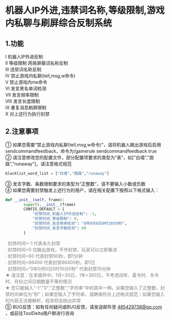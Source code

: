 # 机器人IP外进,违禁词名称,等级限制,游戏内私聊与刷屏综合反制系统
## 1.功能
Ⅰ 机器人IP外进反制  
Ⅱ 等级限制 网易屏蔽词名称反制  
Ⅲ 违禁词名称反制  
Ⅳ 禁止游戏内私聊(tell,msg,w命令)  
Ⅴ 禁止游戏内me命令  
Ⅵ 发言黑名单词检测  
Ⅶ 发言频率限制  
Ⅷ 发言长度限制  
Ⅸ 重复消息刷屏限制  
Ⅹ 对上述行为执行封禁  

## 2.注意事项
① 如果您需要“禁止游戏内私聊(tell,msg,w命令)”，请将机器人踢出游戏后启用sendcommandfeedback，命令为/gamerule sendcommandfeedback true  
② 请注意修改您的配置文件，部分配置项要求的类型为“表”，如["白墙","跑路","runaway"]，请注意格式规范  
```python
blacklist_word_list = ["白墙","跑路","runaway"]
```
③ 发言字数、条数限制要求的类型为“正整数”，请不要输入小数或负数  
④ 如果您需要封禁触发上述行为的用户，请在相关配置下按照以下格式输入：  
```python
def __init__(self, frame):
        super().__init__(frame)
        CONFIG_DEFAULT = {
            "封禁时间_机器人IP外进反制": -1,
            "封禁时间_等级限制": 0,
            "封禁时间_发言频率检测": "0年0月0日0时10分0秒",
            "封禁时间_发言字数检测": 60
        }
```
<font color=grey>· 封禁时间=-1 代表永久封禁</font>  
<font color=grey>· 封禁时间=0 仅踢出游戏，不作封禁，玩家可以立即重进</font>  
<font color=grey>· 封禁时间=60 代表封禁60秒，即1分钟</font>  
<font color=grey>· 封禁时间=86400 代表封禁86400秒，即1日</font>  
<font color=grey>· 封禁时间="0年0月0日0时10分0秒" 代表封禁10分钟</font>  
<font color=grey>★ 请注意：在本插件中，1月=30日，1年=360日，不考虑闰年、夏令时、冬令时、月份之间日期数量不等的情况</font>  
<font color=grey>★ 您只能输入"-1","0","正整数","字符串"中的其中一种。如果您输入了正整数，封禁时间单位为“秒”；如果您输入了字符串，请确保符合上述格式规范；如果您输入的内容无法被解析，程序将会抛出异常</font>  
⑤ BUG反馈：如有任何疑问或BUG反馈，请发送邮件至 485429738@qq.com ，或前往ToolDelta用户群进行咨询  








